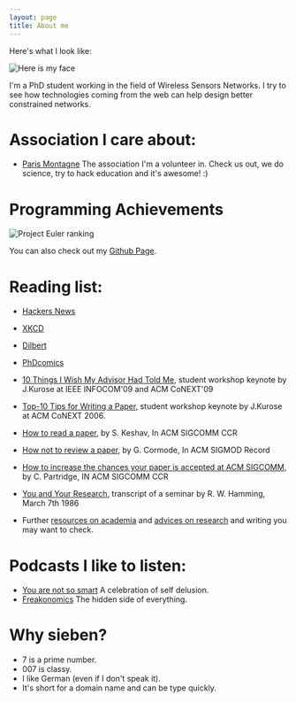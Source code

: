 ```yaml
---
layout: page
title: About me
---
```


Here's what I look like:

![Here is my face](http://fbcdn-profile-a.akamaihd.net/hprofile-ak-snc4/275438_593375686_6720633_n.jpg)

I'm a PhD student working in the field of Wireless Sensors Networks. I try to
see how technologies coming from the web can help design better constrained
networks.

Association I care about:
=========================

- [Paris Montagne](//paris-montagne.org) The association I'm a
  volunteer in. Check us out, we do science, try to hack education
  and it's awesome! :)

Programming Achievements
========================

![Project Euler ranking](//projecteuler.net/profile/sieben.png)

You can also check out my [Github Page](//github.com/sieben).

Reading list:
=============

- [Hackers News](//news.ycombinator.com)
- [XKCD](//xkcd.com)
- [Dilbert](//dilbert.com)
- [PhDcomics](//phdcomics.com)

- [10 Things I Wish My Advisor Had Told
  Me](//www-net.cs.umass.edu/kurose/talks/student_keynote_final.pdf),
student workshop keynote by J.Kurose at IEEE INFOCOM'09 and ACM
CoNEXT'09

- [Top-10 Tips for Writing a
  Paper](//www-net.cs.umass.edu/kurose/talks/top_10_tips_for_writing_a_paper.ppt),
student workshop keynote by J.Kurose at ACM CoNEXT 2006.

- [How to read a paper](//portal.acm.org/citation.cfm?id=1273458), by S.
  Keshav, In ACM SIGCOMM CCR

- [How not to review a paper](//portal.acm.org/citation.cfm?id=1519122),
  by G. Cormode, In ACM SIGMOD Record

- [How to increase the chances your paper is accepted at ACM
  SIGCOMM](//sigcomm.org/for-authors/hints-tips-and-guides/author-guide),
by C.  Partridge, IN ACM SIGCOMM CCR

- [You and Your
  Research](//www.cs.virginia.edu/~robins/YouAndYourResearch.html),
transcript of a seminar by R. W. Hamming, March 7th 1986

- Further [resources on
  academia](//www2.cs.utah.edu/~wilson/academia.html) and [advices on
research](//www.cs.cmu.edu/afs/cs.cmu.edu/user/mleone/web/how-to.html)
and writing you may want to check.

Podcasts I like to listen:
==========================

- [You are not so smart](//youarenotsosmart.com) A celebration of self delusion.
- [Freakonomics](//freakonomics.com) The hidden side of everything.

Why sieben?
===========

- 7 is a prime number.
- 007 is classy.
- I like German (even if I don't speak it).
- It's short for a domain name and can be type quickly.
